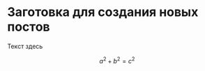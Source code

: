 <!--
.. title: Шаблон для новых постов
.. slug: template
.. date: 2022-05-16 17:25:16 UTC+03:00
.. tags: 
.. category: 
.. link: 
.. description: 
.. type: text
-->

# Заготовка для создания новых постов

Текст здесь 

$$a^2 + b^2 = c^2$$
